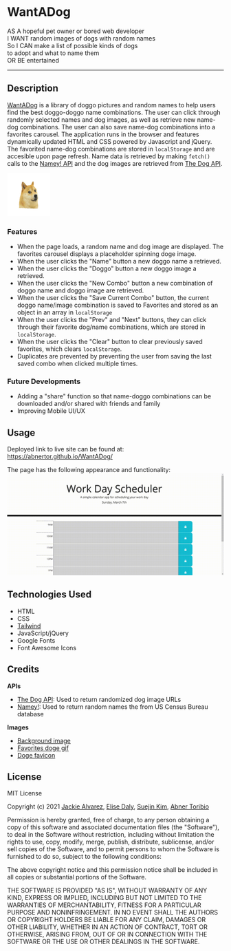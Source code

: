 # WantADog

AS A hopeful pet owner or bored web developer<br>
I WANT random images of dogs with random names<br>
So I CAN make a list of possible kinds of dogs <br>
to adopt and what to name them<br>
OR BE entertained<br>

---

## Description
[WantADog](https://abnertor.github.io/WantADog/) is a library of doggo pictures and random names to help users find the best doggo-doggo name combinations. The user can click through randomly selected names and dog images, as well as retrieve new name-dog combinations. The user can also save name-dog combinations into a favorites carousel. The application runs in the browser and features dynamically updated HTML and CSS powered by Javascript and jQuery. The favorited name-dog combinations are stored in `localStorage` and are accesible upon page refresh. Name data is retrieved by making `fetch()` calls to the [Namey! API](https://namey.muffinlabs.com/) and the dog images are retrieved from [The Dog API](https://thedogapi.com/).

<img src="./assets/images/spinning_doge.png" alt="Spinning doge" width="100" height="100">

### Features
* When the page loads, a random name and dog image are displayed. The favorites carousel displays a placeholder spinning doge image.
* When the user clicks the "Name" button a new doggo name a retrieved.
* When the user clicks the "Doggo" button a new doggo image a retrieved.
* When the user clicks the "New Combo" button a new combination of doggo name and doggo image are retrieved.
* When the user clicks the "Save Current Combo" button, the current doggo name/image combination  is saved to Favorites and stored as an object in an array in `localStorage`
* When the user clicks the "Prev" and "Next" buttons, they can click through their favorite dog/name combinations, which are stored in `localStorage`.
* When the user clicks the "Clear" button to clear previously saved favorites, which clears `localStorage`.
* Duplicates are prevented by preventing the user from saving the last saved combo when clicked multiple times.

### Future Developments
* Adding a "share" function so that name-doggo combinations can be downloaded and/or shared with friends and family
* Improving Mobile UI/UX 

## Usage
Deployed link to live site can be found at: https://abnertor.github.io/WantADog/

The page has the following appearance and functionality:
![Screencast gif of app](./assets/images/screencast.gif)


## Technologies Used

* HTML
* CSS
* [Tailwind](https://tailwindcss.com/)
* JavaScript/jQuery
* Google Fonts
* Font Awesome Icons


## Credits

<b>APIs</b>
* [The Dog API](https://thedogapi.com/): Used to return randomized dog image URLs
* [Namey!](https://namey.muffinlabs.com/): Used to return random names the from US Census Bureau database 

<b>Images</b>
* [Background image](https://longwallpapers.com/doge-wallpaper-high-quality/doge-wallpaper-high-quality-for-desktop-wallpaper/)
* [Favorites doge gif](https://classical-doge.tumblr.com/)
* [Doge favicon](https://www.favicon.cc/?action=icon&file_id=671697)


## License

MIT License

Copyright (c) 2021 [Jackie Alvarez](https://github.com/jaque-leen), [Elise Daly](https://github.com/elisesamanthadaly), [Suejin Kim](https://github.com/suejinkim20), [Abner Toribio](https://github.com/AbnerTor)

Permission is hereby granted, free of charge, to any person obtaining a copy
of this software and associated documentation files (the "Software"), to deal
in the Software without restriction, including without limitation the rights
to use, copy, modify, merge, publish, distribute, sublicense, and/or sell
copies of the Software, and to permit persons to whom the Software is
furnished to do so, subject to the following conditions:

The above copyright notice and this permission notice shall be included in all
copies or substantial portions of the Software.

THE SOFTWARE IS PROVIDED "AS IS", WITHOUT WARRANTY OF ANY KIND, EXPRESS OR
IMPLIED, INCLUDING BUT NOT LIMITED TO THE WARRANTIES OF MERCHANTABILITY,
FITNESS FOR A PARTICULAR PURPOSE AND NONINFRINGEMENT. IN NO EVENT SHALL THE
AUTHORS OR COPYRIGHT HOLDERS BE LIABLE FOR ANY CLAIM, DAMAGES OR OTHER
LIABILITY, WHETHER IN AN ACTION OF CONTRACT, TORT OR OTHERWISE, ARISING FROM,
OUT OF OR IN CONNECTION WITH THE SOFTWARE OR THE USE OR OTHER DEALINGS IN THE
SOFTWARE.